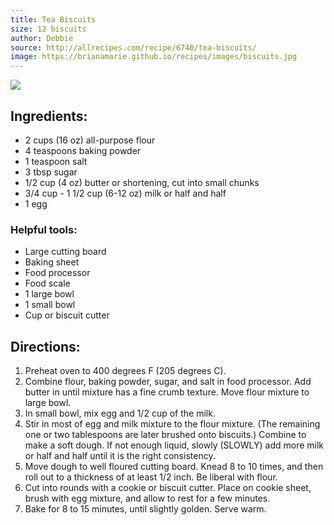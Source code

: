 ```yaml
---
title: Tea Biscuits
size: 12 biscuits
author: Debbie
source: http://allrecipes.com/recipe/6740/tea-biscuits/
image: https://brianamarie.github.io/recipes/images/biscuits.jpg
---
```

![](https://brianamarie.github.io/recipes/images/biscuits.jpg)

## Ingredients:
- 2 cups (16 oz) all-purpose flour
- 4 teaspoons baking powder
- 1 teaspoon salt
- 3 tbsp sugar
- 1/2 cup (4 oz) butter or shortening, cut into small chunks
- 3/4 cup - 1 1/2 cup (6-12 oz) milk or half and half
- 1 egg

### Helpful tools:
- Large cutting board
- Baking sheet
- Food processor
- Food scale
- 1 large bowl
- 1 small bowl
- Cup or biscuit cutter

## Directions:

1. Preheat oven to 400 degrees F (205 degrees C).
1. Combine flour, baking powder, sugar, and salt in food processor. Add butter in until mixture has a fine crumb texture. Move flour mixture to large bowl.
1. In small bowl, mix egg and 1/2 cup of the milk.
1. Stir in most of egg and milk mixture to the flour mixture. (The remaining one or two tablespoons are later brushed onto biscuits.) Combine to make a soft dough. If not enough liquid, slowly (SLOWLY) add more milk or half and half until it is the right consistency.
1. Move dough to well floured cutting board. Knead 8 to 10 times, and then roll out to a thickness of at least 1/2 inch. Be liberal with flour.
1. Cut into rounds with a cookie or biscuit cutter. Place on cookie sheet, brush with egg mixture, and allow to rest for a few minutes.
1. Bake for 8 to 15 minutes, until slightly golden. Serve warm.
